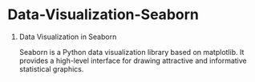 # Data-Visualization-Seaborn
1. Data Visualization in Seaborn

    Seaborn is a Python data visualization library based on matplotlib. It provides a high-level interface for drawing attractive and informative statistical graphics.
